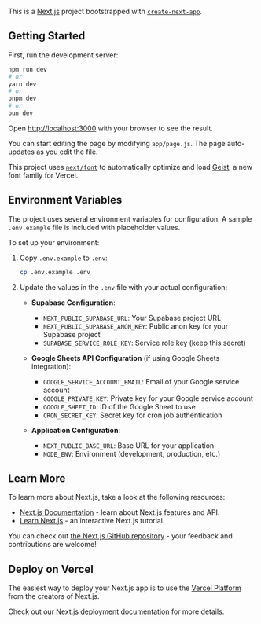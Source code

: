 This is a [Next.js](https://nextjs.org) project bootstrapped with [`create-next-app`](https://github.com/vercel/next.js/tree/canary/packages/create-next-app).

## Getting Started

First, run the development server:

```bash
npm run dev
# or
yarn dev
# or
pnpm dev
# or
bun dev
```

Open [http://localhost:3000](http://localhost:3000) with your browser to see the result.

You can start editing the page by modifying `app/page.js`. The page auto-updates as you edit the file.

This project uses [`next/font`](https://nextjs.org/docs/app/building-your-application/optimizing/fonts) to automatically optimize and load [Geist](https://vercel.com/font), a new font family for Vercel.

## Environment Variables

The project uses several environment variables for configuration. A sample `.env.example` file is included with placeholder values.

To set up your environment:

1. Copy `.env.example` to `.env`:

   ```bash
   cp .env.example .env
   ```

2. Update the values in the `.env` file with your actual configuration:

   - **Supabase Configuration**:

     - `NEXT_PUBLIC_SUPABASE_URL`: Your Supabase project URL
     - `NEXT_PUBLIC_SUPABASE_ANON_KEY`: Public anon key for your Supabase project
     - `SUPABASE_SERVICE_ROLE_KEY`: Service role key (keep this secret)

   - **Google Sheets API Configuration** (if using Google Sheets integration):

     - `GOOGLE_SERVICE_ACCOUNT_EMAIL`: Email of your Google service account
     - `GOOGLE_PRIVATE_KEY`: Private key for your Google service account
     - `GOOGLE_SHEET_ID`: ID of the Google Sheet to use
     - `CRON_SECRET_KEY`: Secret key for cron job authentication

   - **Application Configuration**:
     - `NEXT_PUBLIC_BASE_URL`: Base URL for your application
     - `NODE_ENV`: Environment (development, production, etc.)

## Learn More

To learn more about Next.js, take a look at the following resources:

- [Next.js Documentation](https://nextjs.org/docs) - learn about Next.js features and API.
- [Learn Next.js](https://nextjs.org/learn) - an interactive Next.js tutorial.

You can check out [the Next.js GitHub repository](https://github.com/vercel/next.js) - your feedback and contributions are welcome!

## Deploy on Vercel

The easiest way to deploy your Next.js app is to use the [Vercel Platform](https://vercel.com/new?utm_medium=default-template&filter=next.js&utm_source=create-next-app&utm_campaign=create-next-app-readme) from the creators of Next.js.

Check out our [Next.js deployment documentation](https://nextjs.org/docs/app/building-your-application/deploying) for more details.
